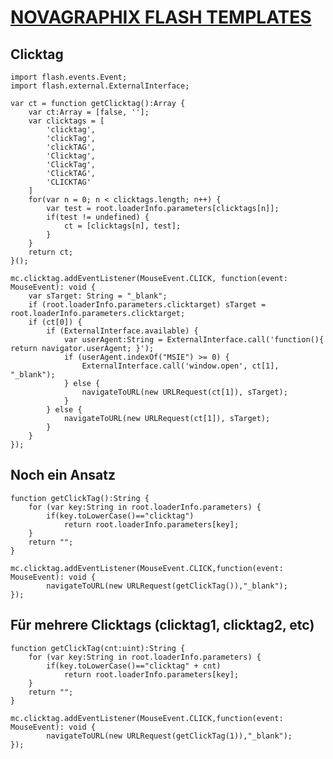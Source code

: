# [NOVAGRAPHIX FLASH TEMPLATES](http://novagraphix.de)

## Clicktag

    import flash.events.Event;
    import flash.external.ExternalInterface;

    var ct = function getClicktag():Array {
        var ct:Array = [false, ''];
        var clicktags = [
            'clicktag',
            'clickTag',
            'clickTAG',
            'Clicktag',
            'ClickTag',
            'ClickTAG',
            'CLICKTAG'
        ]
        for(var n = 0; n < clicktags.length; n++) {
            var test = root.loaderInfo.parameters[clicktags[n]];
            if(test != undefined) {
                ct = [clicktags[n], test];
            }
        }
        return ct;
    }();

    mc.clicktag.addEventListener(MouseEvent.CLICK, function(event: MouseEvent): void {
        var sTarget: String = "_blank";
        if (root.loaderInfo.parameters.clicktarget) sTarget = root.loaderInfo.parameters.clicktarget;
        if (ct[0]) {
            if (ExternalInterface.available) {
                var userAgent:String = ExternalInterface.call('function(){ return navigator.userAgent; }');
                if (userAgent.indexOf("MSIE") >= 0) {
                    ExternalInterface.call('window.open', ct[1], "_blank");
                } else {
                    navigateToURL(new URLRequest(ct[1]), sTarget);
                }
            } else {
                navigateToURL(new URLRequest(ct[1]), sTarget);
            }
        }
    });

## Noch ein Ansatz

    function getClickTag():String {
        for (var key:String in root.loaderInfo.parameters) {
            if(key.toLowerCase()=="clicktag")
                return root.loaderInfo.parameters[key];
        }
        return "";
    }

    mc.clicktag.addEventListener(MouseEvent.CLICK,function(event: MouseEvent): void {
            navigateToURL(new URLRequest(getClickTag()),"_blank");
    });

## Für mehrere Clicktags (clicktag1, clicktag2, etc)

    function getClickTag(cnt:uint):String {
        for (var key:String in root.loaderInfo.parameters) {
            if(key.toLowerCase()=="clicktag" + cnt)
                return root.loaderInfo.parameters[key];
        }
        return "";
    }

    mc.clicktag.addEventListener(MouseEvent.CLICK,function(event: MouseEvent): void {
            navigateToURL(new URLRequest(getClickTag(1)),"_blank");
    });
